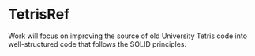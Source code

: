 # TetrisRef
Work will focus on improving the source of old University Tetris code into well-structured code that follows the SOLID principles.
